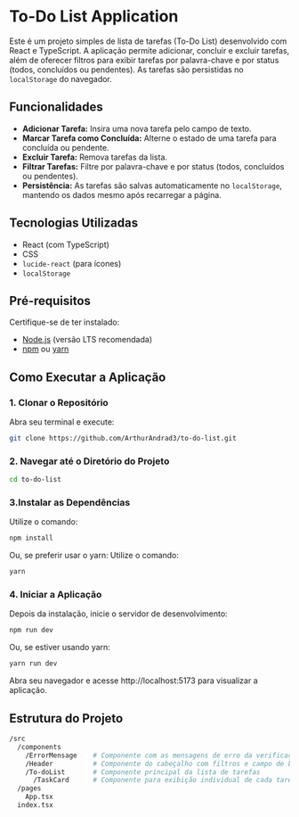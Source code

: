# To-Do List Application

Este é um projeto simples de lista de tarefas (To-Do List) desenvolvido com React e TypeScript. A aplicação permite adicionar, concluir e excluir tarefas, além de oferecer filtros para exibir tarefas por palavra-chave e por status (todos, concluídos ou pendentes). As tarefas são persistidas no `localStorage` do navegador.

## Funcionalidades

- **Adicionar Tarefa:** Insira uma nova tarefa pelo campo de texto.
- **Marcar Tarefa como Concluída:** Alterne o estado de uma tarefa para concluída ou pendente.
- **Excluir Tarefa:** Remova tarefas da lista.
- **Filtrar Tarefas:** Filtre por palavra-chave e por status (todos, concluídos ou pendentes).
- **Persistência:** As tarefas são salvas automaticamente no `localStorage`, mantendo os dados mesmo após recarregar a página.

## Tecnologias Utilizadas

- React (com TypeScript)
- CSS
- `lucide-react` (para ícones)
- `localStorage`

## Pré-requisitos

Certifique-se de ter instalado:

- [Node.js](https://nodejs.org/) (versão LTS recomendada)
- [npm](https://www.npmjs.com/) ou [yarn](https://yarnpkg.com/)

## Como Executar a Aplicação

### 1. Clonar o Repositório

Abra seu terminal e execute:

```bash
git clone https://github.com/ArthurAndrad3/to-do-list.git
```

### 2. Navegar até o Diretório do Projeto

```bash
cd to-do-list
```

### 3.Instalar as Dependências

Utilize o comando:

```bash
npm install
```

Ou, se preferir usar o yarn:
Utilize o comando:

```bash
yarn
```

### 4. Iniciar a Aplicação

Depois da instalação, inicie o servidor de desenvolvimento:

```bash
npm run dev
```

Ou, se estiver usando yarn:

```bash
yarn run dev
```

Abra seu navegador e acesse http://localhost:5173 para visualizar a aplicação.

## Estrutura do Projeto

```bash
/src
  /components
    /ErrorMensage    # Componente com as mensagens de erro da verificação da validação de entrada
    /Header          # Componente do cabeçalho com filtros e campo de busca
    /To-doList       # Componente principal da lista de tarefas
      /TaskCard      # Componente para exibição individual de cada tarefa
  /pages
    App.tsx
  index.tsx
```

